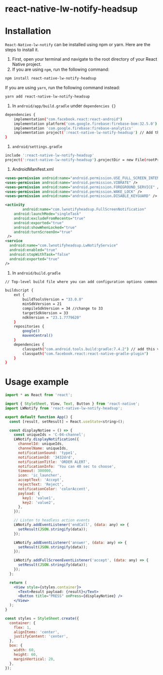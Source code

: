 # react-native-lw-notify-headsup


# Installation

`React-Native-lw-notify` can be installed using npm or yarn. Here are the steps to install it.

1. First, open your terminal and navigate to the root directory of your React Native project.
2. If you are using `npm`, run the following command:

```bash
npm install react-native-lw-notify-headsup

```

If you are using `yarn`, run the following command instead:

```bash
yarn add react-native-lw-notify-headsup

```

1. In  `android/app/build.gradle` under `dependencies {}`

```bash
dependencies {
    implementation("com.facebook.react:react-android")
    implementation platform('com.google.firebase:firebase-bom:32.5.0')
    implementation 'com.google.firebase:firebase-analytics'
    implementation project(':react-native-lw-notify-headsup') // Add this line
}

```

1. `android/settings.gradle`

```bash
include ':react-native-lw-notify-headsup'
project(':react-native-lw-notify-headsup').projectDir = new File(rootProject.projectDir, '../node_modules/react-native-lw-notify-headsup/android')
```

1. AndroidManifest.xml

```xml
<uses-permission android:name="android.permission.USE_FULL_SCREEN_INTENT" />
<uses-permission android:name="android.permission.VIBRATE" />
<uses-permission android:name="android.permission.FOREGROUND_SERVICE" />
<uses-permission android:name="android.permission.WAKE_LOCK" />
<uses-permission android:name="android.permission.DISABLE_KEYGUARD" />

<activity
		android:name="com.lwnotifyheadsup.FullScreenNotification"
    android:launchMode="singleTask"
    android:excludeFromRecents="true"
    android:exported="true"
    android:showWhenLocked="true"
    android:turnScreenOn="true"
 />
<service
  android:name="com.lwnotifyheadsup.LwNotifyService"
  android:enabled="true"
  android:stopWithTask="false"
  android:exported="true" 
/>
```

1. In `android/build.gradle`

```bash
// Top-level build file where you can add configuration options common to all sub-projects/modules.

buildscript {
    ext {
        buildToolsVersion = "33.0.0"
        minSdkVersion = 21
        compileSdkVersion = 34 //change to 33
        targetSdkVersion = 33
        ndkVersion = "23.1.7779620"
    }
    repositories {
        google()
        mavenCentral()
    }
    dependencies {
        classpath("com.android.tools.build:gradle:7.4.2") // add this version
        classpath("com.facebook.react:react-native-gradle-plugin")
    }
}
```

# Usage example

```jsx
import * as React from 'react';

import { StyleSheet, View, Text, Button } from 'react-native';
import LWNotify from 'react-native-lw-notify-headsup';

export default function App() {
  const [result, setResult] = React.useState<string>();

  const displayNotiee = () => {
    const uniqueIds = 'C-04-channel';
    LWNotify.displayNotification({
      channelId: uniqueIds,
      channelName: uniqueIds,
      notificationSound: 'type1',
      notificationId: '3432drd',
      notificationTitle: 'ORDER ALERT',
      notificationInfo: 'You can 40 sec to choose',
      timeout: 300000,
      icon: 'ic_launcher',
      acceptText: 'Accept',
      rejectText: 'Reject',
      notificationColor: 'colorAccent',
      payload: {
        key1: 'value1',
        key2: 'value2',
      },
    });

    // Listen to headless action events
    LWNotify.addEventListener('endCall', (data: any) => {
      setResult(JSON.stringify(data));
    });

    LWNotify.addEventListener('answer', (data: any) => {
      setResult(JSON.stringify(data));
    });

    LWNotify.addFullScreenEventListener('accept', (data: any) => {
      setResult(JSON.stringify(data));
    });
  };

  return (
    <View style={styles.container}>
      <Text>Result payload: {result}</Text>
      <Button title="PRESS" onPress={displayNotiee} />
    </View>
  );
}

const styles = StyleSheet.create({
  container: {
    flex: 1,
    alignItems: 'center',
    justifyContent: 'center',
  },
  box: {
    width: 60,
    height: 60,
    marginVertical: 20,
  },
});
```
